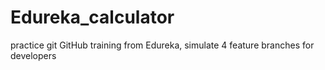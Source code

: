 # Edureka_calculator
practice git GitHub training from Edureka, simulate 4 feature branches for developers

